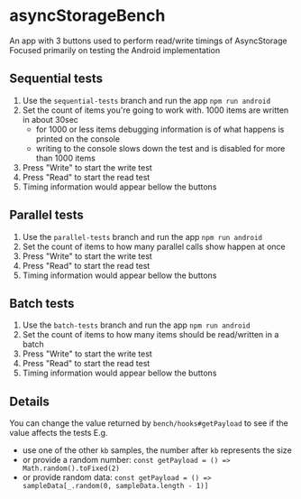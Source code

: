 # asyncStorageBench

An app with 3 buttons used to perform read/write timings of AsyncStorage  
Focused primarily on testing the Android implementation

## Sequential tests

1. Use the `sequential-tests` branch and run the app `npm run android`
2. Set the count of items you're going to work with. 1000 items are written in about 30sec
   - for 1000 or less items debugging information is of what happens is printed on the console
   - writing to the console slows down the test and is disabled for more than 1000 items
3. Press "Write" to start the write test
4. Press "Read" to start the read test
5. Timing information would appear bellow the buttons

## Parallel tests

1. Use the `parallel-tests` branch and run the app `npm run android`
2. Set the count of items to how many parallel calls show happen at once
3. Press "Write" to start the write test
4. Press "Read" to start the read test
5. Timing information would appear bellow the buttons

## Batch tests

1. Use the `batch-tests` branch and run the app `npm run android`
2. Set the count of items to how many items should be read/written in a batch
3. Press "Write" to start the write test
4. Press "Read" to start the read test
5. Timing information would appear bellow the buttons

## Details

You can change the value returned by `bench/hooks#getPayload` to see if the value affects the tests
E.g. 
- use one of the other `kb` samples, the number after `kb` represents the size
- or provide a random number: `const getPayload = () => Math.random().toFixed(2)`
- or provide random data: `const getPayload = () => sampleData[_.random(0, sampleData.length - 1)]`
